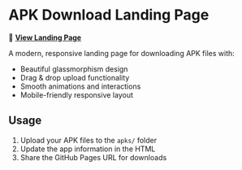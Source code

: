 # APK Download Landing Page

🚀 **[View Landing Page](https://folesterio.github.io/index/)**

A modern, responsive landing page for downloading APK files with:
- Beautiful glassmorphism design
- Drag & drop upload functionality  
- Smooth animations and interactions
- Mobile-friendly responsive layout

## Usage
1. Upload your APK files to the `apks/` folder
2. Update the app information in the HTML
3. Share the GitHub Pages URL for downloads
